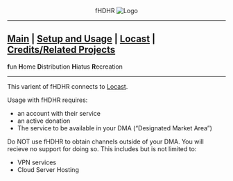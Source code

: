 <p align="center">fHDHR    <img src="images/logo.ico" alt="Logo"/></p>

---
[Main](README.md)  |  [Setup and Usage](Usage.md)  |  [Locast](Origin.md)  |  [Credits/Related Projects](Related-Projects.md)
---
**f**un
**H**ome
**D**istribution
**H**iatus
**R**ecreation

---


This varient of fHDHR connects to [Locast](https://www.locast.org/about).

Usage with fHDHR requires:

* an account with their service
* an active donation
* The service to be available in your DMA (“Designated Market Area”)

Do NOT use fHDHR to obtain channels outside of your DMA. You will recieve no support for doing so.
This includes but is not limited to:

* VPN services
* Cloud Server Hosting
